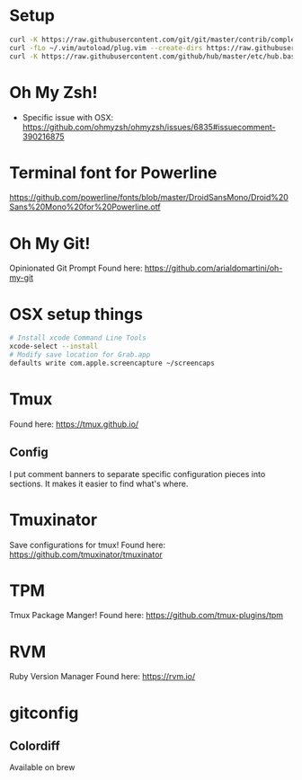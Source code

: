 # Setup

```bash
curl -K https://raw.githubusercontent.com/git/git/master/contrib/completion/git-completion.bash -o ~/git-completion.bash
curl -fLo ~/.vim/autoload/plug.vim --create-dirs https://raw.githubusercontent.com/junegunn/vim-plug/master/plug.vim
curl -K https://raw.githubusercontent.com/github/hub/master/etc/hub.bash_completion.sh -o ~/hub.bash_completion.bash
```

# Oh My Zsh!
* Specific issue with OSX: https://github.com/ohmyzsh/ohmyzsh/issues/6835#issuecomment-390216875

# Terminal font for Powerline
https://github.com/powerline/fonts/blob/master/DroidSansMono/Droid%20Sans%20Mono%20for%20Powerline.otf

# Oh My Git!
Opinionated Git Prompt
Found here: https://github.com/arialdomartini/oh-my-git

# OSX setup things
```bash
# Install xcode Command Line Tools
xcode-select --install
# Modify save location for Grab.app
defaults write com.apple.screencapture ~/screencaps
```
# Tmux
Found here: https://tmux.github.io/

## Config
I put comment banners to separate specific configuration pieces into sections. It makes it easier to find what's where.

# Tmuxinator
Save configurations for tmux!
Found here: https://github.com/tmuxinator/tmuxinator

# TPM
Tmux Package Manger!
Found here: https://github.com/tmux-plugins/tpm

# RVM
Ruby Version Manager
Found here: https://rvm.io/

# gitconfig
## Colordiff
Available on brew
